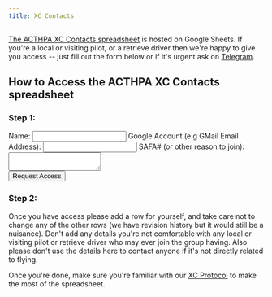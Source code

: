 ```yaml
---
title: XC Contacts
---
```


[The ACTHPA XC Contacts spreadsheet](https://docs.google.com/spreadsheets/d/14CrqvgL1gPR4KqPDc7RtQ6uvGjS-0vYJYAdrHMAz37E/edit#gid=0) is hosted on Google Sheets.
If you're a local or visiting pilot, or a retrieve driver then we're happy to give you access -- just fill out the form below or if it's urgent ask on [Telegram](../telegram).

## How to Access the ACTHPA XC Contacts spreadsheet

### Step 1:

<form
  action="https://formspree.io/f/mjvzwlge"
  method="POST"
 class="form-group">
  <label for="name">
    Name:
  </label>
    <input type="text" name="name" id="name" class="form-control" required>
  <label for="google">
    Google Account (e.g GMail Email Address):
  </label>
    <input type="text" name="google" id="google" class="form-control" required>
  <label for="safa">
    SAFA# (or other reason to join):</label>
  <textarea id="safa" name="safa" class="form-control" required></textarea>
  <br />
  <button type="submit" class="btn-control btn-primary">Request Access</button>
</form>

### Step 2:

Once you have access please add a row for yourself, and take care not to change any of the other rows (we have revision history but it would still be a nuisance).
Don't add any details you're not comfortable with any local or visiting pilot or retrieve driver who may ever join the group having.
Also please don't use the details here to contact anyone if it's not directly related to flying.

Once you're done, make sure you're familiar with our [XC Protocol](../xc-protocol) to make the most of the spreadsheet.

